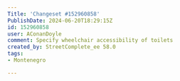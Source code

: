 ```yaml
---
Title: 'Changeset #152960858'
PublishDate: 2024-06-20T18:29:15Z
id: 152960858
user: AConanDoyle
comment: Specify wheelchair accessibility of toilets
created_by: StreetComplete_ee 58.0
tags:
- Montenegro

---
```

